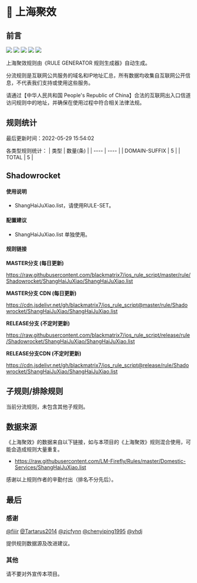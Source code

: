 # 🧸 上海聚效

## 前言

![](https://shields.io/badge/-移除重复规则-ff69b4) ![](https://shields.io/badge/-DOMAIN与DOMAIN--SUFFIX合并-green) ![](https://shields.io/badge/-DOMAIN--SUFFIX间合并-critical) ![](https://shields.io/badge/-DOMAIN--SUFFIX与DOMAIN--KEYWORD合并-blue) ![](https://shields.io/badge/-IP--CIDR(6)合并-blueviolet) 

上海聚效规则由《RULE GENERATOR 规则生成器》自动生成。

分流规则是互联网公共服务的域名和IP地址汇总，所有数据均收集自互联网公开信息，不代表我们支持或使用这些服务。

请通过【中华人民共和国 People's Republic of China】合法的互联网出入口信道访问规则中的地址，并确保在使用过程中符合相关法律法规。

## 规则统计

最后更新时间：2022-05-29 15:54:02

各类型规则统计：
| 类型 | 数量(条)  | 
| ---- | ----  |
| DOMAIN-SUFFIX | 5  | 
| TOTAL | 5  | 


## Shadowrocket 

#### 使用说明
- ShangHaiJuXiao.list，请使用RULE-SET。

#### 配置建议
- ShangHaiJuXiao.list 单独使用。

#### 规则链接
**MASTER分支 (每日更新)**

https://raw.githubusercontent.com/blackmatrix7/ios_rule_script/master/rule/Shadowrocket/ShangHaiJuXiao/ShangHaiJuXiao.list

**MASTER分支 CDN (每日更新)**

https://cdn.jsdelivr.net/gh/blackmatrix7/ios_rule_script@master/rule/Shadowrocket/ShangHaiJuXiao/ShangHaiJuXiao.list

**RELEASE分支 (不定时更新)**

https://raw.githubusercontent.com/blackmatrix7/ios_rule_script/release/rule/Shadowrocket/ShangHaiJuXiao/ShangHaiJuXiao.list

**RELEASE分支CDN (不定时更新)**

https://cdn.jsdelivr.net/gh/blackmatrix7/ios_rule_script@release/rule/Shadowrocket/ShangHaiJuXiao/ShangHaiJuXiao.list

## 子规则/排除规则


当前分流规则，未包含其他子规则。

## 数据来源

《上海聚效》的数据来自以下链接，如与本项目的《上海聚效》规则混合使用，可能会造成规则大量重复。

- https://raw.githubusercontent.com/LM-Firefly/Rules/master/Domestic-Services/ShangHaiJuXiao.list


感谢以上规则作者的辛勤付出（排名不分先后）。

## 最后

### 感谢

[@fiiir](https://github.com/fiiir) [@Tartarus2014](https://github.com/Tartarus2014) [@zjcfynn](https://github.com/zjcfynn) [@chenyiping1995](https://github.com/chenyiping1995) [@vhdj](https://github.com/vhdj)

提供规则数据源及改进建议。

### 其他

请不要对外宣传本项目。